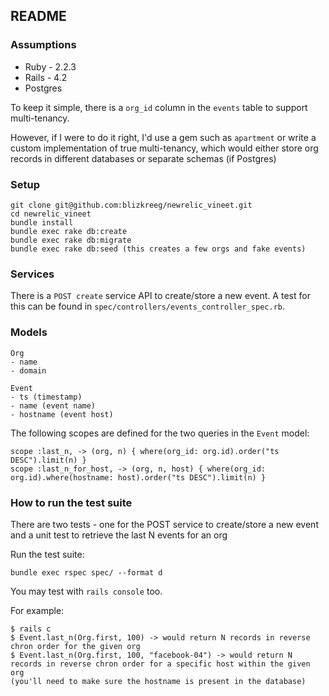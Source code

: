## README

### Assumptions

* Ruby - 2.2.3
* Rails - 4.2
* Postgres

To keep it simple, there is a `org_id` column in the `events` table to support multi-tenancy.

However, if I were to do it right, I'd use a gem such as `apartment` or write a custom implementation of true multi-tenancy, which would either store org records in different databases or separate schemas (if Postgres)

### Setup

```
git clone git@github.com:blizkreeg/newrelic_vineet.git
cd newrelic_vineet
bundle install
bundle exec rake db:create
bundle exec rake db:migrate
bundle exec rake db:seed (this creates a few orgs and fake events)
```

### Services

There is a `POST create` service API to create/store a new event. A test for this can be found in `spec/controllers/events_controller_spec.rb`.

### Models

```
Org
- name
- domain

Event
- ts (timestamp)
- name (event name)
- hostname (event host)
```

The following scopes are defined for the two queries in the `Event` model:

```
scope :last_n, -> (org, n) { where(org_id: org.id).order("ts DESC").limit(n) }
scope :last_n_for_host, -> (org, n, host) { where(org_id: org.id).where(hostname: host).order("ts DESC").limit(n) }
```

### How to run the test suite

There are two tests - one for the POST service to create/store a new event and a unit test to retrieve the last N events for an org

Run the test suite:

```
bundle exec rspec spec/ --format d
```

You may test with `rails console` too.

For example:

```
$ rails c
$ Event.last_n(Org.first, 100) -> would return N records in reverse chron order for the given org
$ Event.last_n(Org.first, 100, "facebook-04") -> would return N records in reverse chron order for a specific host within the given org
(you'll need to make sure the hostname is present in the database)
```
